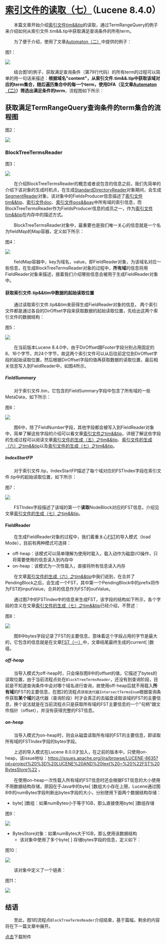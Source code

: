 # [索引文件的读取（七）](https://www.amazingkoala.com.cn/Lucene/Search/)（Lucene 8.4.0）

&emsp;&emsp;本篇文章开始介绍[索引文件tim&&tip](https://www.amazingkoala.com.cn/Lucene/suoyinwenjian/2019/0401/43.html)的读取，通过TermRangeQuery的例子来介绍如何从索引文件.tim&&.tip中获取满足查询条件的所有term。

&emsp;&emsp;为了便于介绍，使用了文章[Automaton（二）](https://www.amazingkoala.com.cn/Lucene/gongjulei/2020/0727/157.html)中提供的例子：

图1：

<img src="http://www.amazingkoala.com.cn/uploads/lucene/Search/索引文件的读取/索引文件的读取（七）/1.png">

&emsp;&emsp;结合图1的例子，获取满足查询条件（第79行代码）的所有term的过程可以简单的用一句话来描述：**根据域名"content"，从索引文件.tim&&.tip中获取该域对应的term集合，随后遍历集合中的每一个term，使用DFA（见文章[Automaton（二）](https://www.amazingkoala.com.cn/Lucene/gongjulei/2020/0727/157.html)）筛选出满足条件的term**，流程图如下所示：

## 获取满足TermRangeQuery查询条件的term集合的流程图

图2：

<img src="http://www.amazingkoala.com.cn/uploads/lucene/Search/索引文件的读取/索引文件的读取（七）/2.png">

### BlockTreeTermsReader

图3：

<img src="http://www.amazingkoala.com.cn/uploads/lucene/Search/索引文件的读取/索引文件的读取（七）/3.png">

&emsp;&emsp;在介绍BlockTreeTermsReader的概念或者说包含的信息之前，我们先简单的介绍下该对象的生成时机点，在生成[StandardDirectoryReader](https://www.amazingkoala.com.cn/Lucene/Index/2019/0916/93.html)对象期间，会生成[SegmentReader](https://www.amazingkoala.com.cn/Lucene/Index/2019/1014/99.html)对象，该对象中的FieldsProducer信息描述了[索引文件tim&&tip](https://www.amazingkoala.com.cn/Lucene/suoyinwenjian/2019/0401/43.html)、[索引文件doc](https://www.amazingkoala.com.cn/Lucene/suoyinwenjian/2019/0324/42.html)、[索引文件pos&&pay](https://www.amazingkoala.com.cn/Lucene/suoyinwenjian/2019/0324/41.html)中所有域的索引信息，而BlockTreeTermsReader作为FieldsProducer信息的成员之一，作为[索引文件tim&&tip](https://www.amazingkoala.com.cn/Lucene/suoyinwenjian/2019/0401/43.html)在内存中的描述方式。

&emsp;&emsp;BlockTreeTermsReader对象中，最重要也是我们唯一关心的信息就是一个名为fieldMap的Map容器，定义如下所示：

图4：

<img src="http://www.amazingkoala.com.cn/uploads/lucene/Search/索引文件的读取/索引文件的读取（七）/4.png">

&emsp;&emsp;fieldMap容器中，key为域名，value，即FieldReader对象，为该域名对应一些信息，在生成BlockTreeTermsReader对象的过程中，**所有域**的信息将用FieldReader对象来描述，接着我们介绍哪些信息会被用于生成FieldReader对象中。

#### 获取索引文件.tip&&tim中数据的起始读取位置

&emsp;&emsp;通过读取索引文件.tip&&tim来获得生成FieldReader对象的信息， 两个索引文件都是通过各自的DirOffset字段来获取数据的起始读取位置，先给出这两个索引文件的数据结构：

图5：

<img src="http://www.amazingkoala.com.cn/uploads/lucene/Search/索引文件的读取/索引文件的读取（七）/5.png">

&emsp;&emsp;在当前版本Lucene 8.4.0中，由于DirOffset跟Footer字段分别占用固定的8、16个字节，共24个字节，故这两个索引文件可以从后往前定位到DirOffset字段的起始读取位置，然后根据DirOffset字段的值再获取数据的读取位置，最后相关信息写入到FieldReader中，如图4所示。

##### FieldSummary

&emsp;&emsp;对于索引文件.tim，它包含的FieldSummary字段中包含了所有域的一些MetaData，如下所示：

图6：

<img src="http://www.amazingkoala.com.cn/uploads/lucene/Search/索引文件的读取/索引文件的读取（七）/6.png">

&emsp;&emsp;图6中，除了FieldNumber字段，其他字段都会被写入到FIeldReader对象中，简单了解这些字段的介绍可以看文章[索引文件之tim&&tip](https://www.amazingkoala.com.cn/Lucene/suoyinwenjian/2019/0401/43.html)，详细了解这些字段的生成过程可以阅读文章[索引文件的生成（五）之tim&&tip](https://www.amazingkoala.com.cn/Lucene/Index/2020/0110/125.html)、[索引文件的生成（六）之tim&&tip](https://www.amazingkoala.com.cn/Lucene/Index/2020/0115/126.html)以及[索引文件的生成（七）之tim&&tip](https://www.amazingkoala.com.cn/Lucene/Index/2020/0117/127.html)。

##### IndexStartFP

&emsp;&emsp;对于索引文件.tip，IndexStartFP描述了每个域对应的FSTIndex字段在索引文件.tip中的起始读取位置，如下所示：

图7：

<img src="http://www.amazingkoala.com.cn/uploads/lucene/Search/索引文件的读取/索引文件的读取（七）/7.png">

&emsp;&emsp;FSTIndex字段描述了该域的第一个**读取**NodeBlock对应的FST信息，介绍见文章[索引文件的生成（七）之tim&&tip](https://www.amazingkoala.com.cn/Lucene/Index/2020/0117/127.html)。

#### FieldReader

&emsp;&emsp;在生成FieldReader对象的过程中，我们着重关心[FST](https://www.amazingkoala.com.cn/Lucene/yasuocunchu/2019/0220/35.html)的导入模式（load Mode），目前有两种模式可选择：

- off-heap：该模式可以简单理解为使用时载入，载入动作为磁盘I/O操作，只将需要使用的信息读入到内存中
- on-heap：该模式为一次性载入，直接将所有信息读入内存

&emsp;&emsp;在文章[索引文件的生成（六）之tim&&tip](https://www.amazingkoala.com.cn/Lucene/Index/2020/0115/126.html)中我们说到，在合并了PendingBlock之后，会生成一个FST，其中第一个PendingBlock中的prefix将作为FST的inputValue，合并的信息作为FST的outValue。

&emsp;&emsp;通过图7中的FSTIndex中的信息来生成FST，该字段的结构如下所示，各个字段的含义在文章[索引文件的生成（七）之tim&&tip](https://www.amazingkoala.com.cn/Lucene/Index/2020/0117/127.html)已经介绍，不赘述：

图8：

<img src="http://www.amazingkoala.com.cn/uploads/lucene/Search/索引文件的读取/索引文件的读取（七）/8.png">

&emsp;&emsp;图8中bytes字段记录了FST的主要信息，意味着这个字段占用的字节是最大的，它包含的信息就是在文章[FST（一）](https://www.amazingkoala.com.cn/Lucene/yasuocunchu/2019/0220/35.html)中，文章结尾最终生成的current[ ]数组。

##### off-heap

&emsp;&emsp;当导入模式为off-heap时，只会保存图8中的offset的值，它描述了bytes的读取位置，由于当前流程点处在`BlockTreeTermsReader`，还没有到查询阶段，目前是不知道查询条件中会对哪个域名进行查询，故使用off-heap后就不用载入**所有域**的FST的主要信息，在图2的流程点`获取迭代器IntersectTermsEnum`根据查询条件获取**某个域**的迭代器（查询阶段）时才会真正的去磁盘读取该域的FST的主要信息，换个说法就是在当前流程点只是获取所有域的FST主要信息的一个"句柄"跟文件指针（offset），并没有获得完整的FST信息。

##### on-heap

&emsp;&emsp;当导入模式为on-heap时，则会从磁盘读取所有域的FST的主要信息，即读取所有域的FSTIndex字段的bytes字段。

&emsp;&emsp;上述的导入模式在Lucene 8.0.0才加入，在之前的版本中，只使用on-heap，该issue地址：https://issues.apache.org/jira/browse/LUCENE-8635?jql=project%20%3D%20LUCENE%20AND%20text%20~%20%22FST%20BytesStore%22 。

&emsp;&emsp;在使用on-heap一次性载入所有域的FST信息时还会根据FST信息的大小使用不用数据结构存储，原因在于Java中的byte[ ]数组大小存在上限，Lucene通过图8中的numBytes字段判断出bytes字段的大小，分别使用下面两个数据结构存储：

- byte[ ]数组：如果numBytes小于等于1GB，那么直接使用byte[ ]数组存储

图9：

<img src="http://www.amazingkoala.com.cn/uploads/lucene/Search/索引文件的读取/索引文件的读取（七）/9.png">

- BytesStore对象：如果numBytes大于1GB，那么使用该数据结构
  - 该对象中使用了多个byte[ ] 存储bytes字段的信息，定义如下：

图10：

<img src="http://www.amazingkoala.com.cn/uploads/lucene/Search/索引文件的读取/索引文件的读取（七）/10.png">

&emsp;&emsp;该对象中定义了一个链表：

图11：

<img src="http://www.amazingkoala.com.cn/uploads/lucene/Search/索引文件的读取/索引文件的读取（七）/11.png">

## 结语

&emsp;&emsp;至此，图1的流程点`BlockTreeTermsReader`介绍结束，基于篇幅，剩余的内容将在下一篇文章中展开。

[点击](http://www.amazingkoala.com.cn/attachment/Lucene/Search/索引文件的读取（七）/索引文件的读取（七）.zip)下载附件




